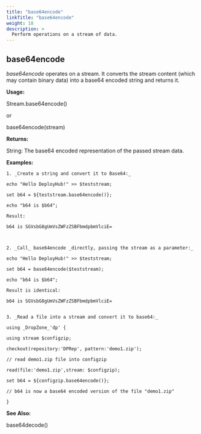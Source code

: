 ```yaml
---
title: "base64encode"
linkTitle: "base64encode"
weight: 18
description: >
  Perform operations on a stream of data. 
---
```



## base64encode

_base64encode_ operates on a stream. It converts the stream content (which may contain binary data) into a base64 encoded string and returns it.

**Usage:**

Stream.base64encode()

or

base64encode(stream)

**Returns:**

String: The base64 encoded representation of the passed stream data.

**Examples:**
~~~
1. _Create a string and convert it to Base64:_

echo "Hello DeployHub!" >> $teststream;

set b64 = ${teststream.base64encode()};

echo "b64 is $b64";

Result:

b64 is SGVsbG8gUmVsZWFzZSBFbmdpbmVlciE=



2. _Call_ base64encode _directly, passing the stream as a parameter:_

echo "Hello DeployHub!" >> $teststream;

set b64 = base64encode($teststream);

echo "b64 is $b64";

Result is identical:

b64 is SGVsbG8gUmVsZWFzZSBFbmdpbmVlciE=


3. _Read a file into a stream and convert it to base64:_

using _DropZone_'dp' {

using stream $configzip;

checkout(repository:'DPRep', pattern:'demo1.zip');

// read demo1.zip file into configzip

read(file:'demo1.zip',stream: $configzip);

set b64 = ${configzip.base64encode()};

// b64 is now a base64 encoded version of the file "demo1.zip"

}
~~~

**See Also:**

base64decode()